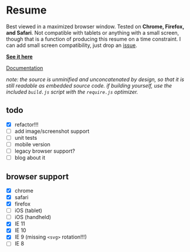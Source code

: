 Resume
======

Best viewed in a maximized browser window. Tested on **Chrome, Firefox, and Safari**. Not compatible with tablets or anything with a small screen, though that is a function of producing this resume on a time constraint. I can add small screen compatibility, just drop an [issue](https://github.com/eighttrackmind/resume/issues).

**[See it here](http://eighttrackmind.github.io/resume/)**

[Documentation](https://github.com/eighttrackmind/resume/blob/master/coffee/resume.coffee.md)

*note: the source is unminified and unconcatenated by design, so that it is still readable as embedded source code. if building yourself, use the included `build.js` script with the `require.js` optimizer.*

## todo

- [x] refactor!!!
- [ ] add image/screenshot support
- [ ] unit tests
- [ ] mobile version
- [ ] legacy browser support?
- [ ] blog about it

## browser support

- [x] chrome
- [x] safari
- [x] firefox
- [ ] iOS (tablet)
- [ ] iOS (handheld)
- [x] IE 11
- [x] IE 10
- [x] IE 9 (missing `<svg>` rotation!!!)
- [ ] IE 8